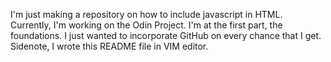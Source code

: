 I'm just making a repository on how to include javascript in HTML.
Currently, I'm working on the Odin Project. I'm at the first part, the foundations. I just wanted to incorporate GitHub on every chance that I get.
Sidenote, I wrote this README file in VIM editor.
